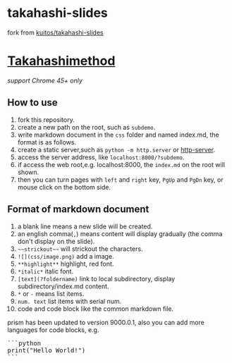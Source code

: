 # takahashi-slides

fork from [kuitos/takahashi-slides](https://github.com/kuitos/takahashi-slides)

# [Takahashimethod](https://en.wikipedia.org/wiki/Takahashi_method)

*support Chrome 45+ only*

## How to use

1. fork this repository.
2. create a new path on the root, such as `subdemo`.
3. write markdown document in the `css` folder and named index.md, the format is as follows.
4. create a static server,such as `python -m http.server` or [http-server](https://github.com/indexzero/http-server).
5. access the server address, like `localhost:8000/?subdemo`.
6. if access the web root,e.g. localhost:8000, the `index.md` on the root will shown.
7. then you can turn pages with `left` and `right` key, `PgUp` and `PgDn` key, or mouse click on the bottom side.

## Format of markdown document

1. a blank line means a new slide will be created.
2. an english comma(`,`) means content will display gradually (the comma don't display on the slide).
3. `~~strickout~~` will strickout the characters.
4. `![](css/image.png)` add a image.
5. `**highlight**` highlight, red font.
6. `*italic*` italic font.
7. `[text](?foldername)` link to local subdirectory, display subdirectory/index.md content.
8. `*` or `-` means list items.
9. `num. text` list items with serial num.
10. code and code block like the common markdown file.

prism has been updated to version 9000.0.1, also you can add more languages for code blocks, e.g.

<pre>
```python
print("Hello World!")
```
</pre>
